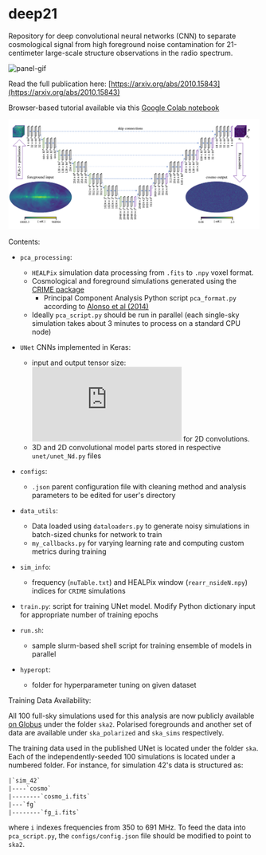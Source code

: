 # deep21

Repository for deep convolutional neural networks (CNN) to separate cosmological signal from high foreground noise contamination for 21-centimeter large-scale structure observations in the radio spectrum.

![panel-gif](https://raw.githubusercontent.com/tlmakinen/deep21/master/tutorial/panels-white.gif)

Read the full publication here: [https://arxiv.org/abs/2010.15843](https://arxiv.org/abs/2010.15843)

Browser-based tutorial available via this [Google Colab notebook](https://colab.research.google.com/drive/1wQnmelM33Qjq-nHeVD9JkTHXER1PAJM0?hl=en#scrollTo=AL9qQvzFPXcT)

![unet-diagram](https://raw.githubusercontent.com/tlmakinen/deep21/master/tutorial/unet-diagram.png)

Contents:
- `pca_processing`: 
	- `HEALPix` simulation data processing from `.fits` to `.npy` voxel format.
	- Cosmological and foreground simulations generated using the [CRIME package](http://intensitymapping.physics.ox.ac.uk/CRIME.html)
        - Principal Component Analysis Python script `pca_format.py` according to [Alonso et al (2014)](https://arxiv.org/abs/1409.8667)
	- Ideally `pca_script.py` should be run in parallel (each single-sky simulation takes about 3 minutes to process on a standard CPU node)

- `UNet` CNNs implemented in Keras:
    - input and output tensor size: ![(64,64,64,1) \sim (N_x, N_y, N_\nu,$](https://latex.codecogs.com/svg.latex?%2864%2C64%2C64%2C1%29%20%5Csim%20%28N_x%2C%20N_y%2C%20N_%5Cnu%2C) `num_bricks`) for 3D convolutions, ![$(64,64,64) \sim (N_x, N_y, N_\nu)$](https://latex.codecogs.com/svg.latex?%2864%2C64%2C64%29%20%5Csim%20%28N_x%2C%20N_y%2C%20N_%5Cnu%29) for 2D convolutions. 
    - 3D and 2D convolutional model parts stored in respective `unet/unet_Nd.py` files
- `configs`:
   - `.json` parent configuration file with cleaning method and analysis parameters to be edited for user's directory
        
- `data_utils`: 
   - Data loaded using `dataloaders.py` to generate noisy simulations in batch-sized chunks for network to train
   - `my_callbacks.py` for varying learning rate and computing custom metrics during training
- `sim_info`: 
   - frequency (`nuTable.txt`) and HEALPix window (`rearr_nsideN.npy`) indices for `CRIME` simulations
- `train.py`: script for training UNet model. Modify Python dictionary input for appropriate number of training epochs

- `run.sh`:
   - sample slurm-based shell script for training ensemble of models in parallel

- `hyperopt`: 
   - folder for hyperparameter tuning on given dataset

Training Data Availability:

All 100 full-sky simulations used for this analysis are now publicly available [on Globus](https://app.globus.org/file-manager?origin_id=cce6012c-14c2-11ec-90b8-41052087bc27&origin_path=%2F) under the folder `ska2`. Polarised foregrounds and another set of data are available under `ska_polarized` and `ska_sims` respectively. 

The training data used in the published UNet is located under the folder `ska`. Each of the independently-seeded 100 simulations is located under a numbered folder. For instance, for simulation 42's data is structured as:
```
|`sim_42`
|----`cosmo`
|--------`cosmo_i.fits`
|---`fg`
|--------`fg_i.fits`

```
where `i` indexes frequencies from 350 to 691 MHz. To feed the data into `pca_script.py`, the `configs/config.json` file should be modified to point to `ska2`.
	

